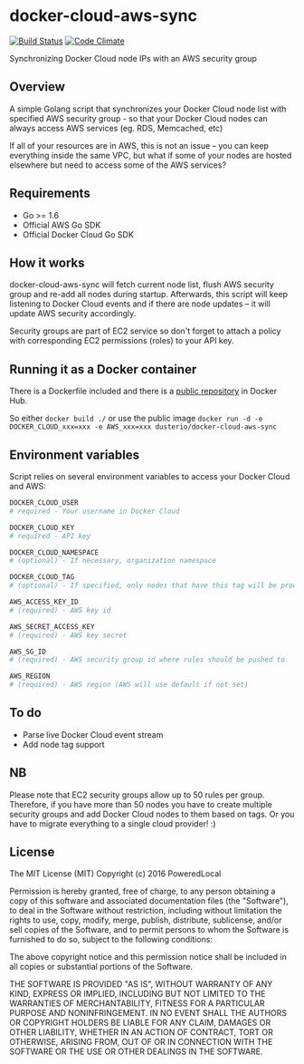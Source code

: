 # docker-cloud-aws-sync
[![Build Status](https://travis-ci.org/PoweredLocal/docker-cloud-aws-sync.svg?branch=master)](https://travis-ci.org/PoweredLocal/docker-cloud-aws-sync)
[![Code Climate](https://codeclimate.com/github/PoweredLocal/docker-cloud-aws-sync/badges/gpa.svg)](https://codeclimate.com/github/PoweredLocal/docker-cloud-aws-sync)

Synchronizing Docker Cloud node IPs with an AWS security group

## Overview

A simple Golang script that synchronizes your Docker Cloud node list with specified AWS security group - 
so that your Docker Cloud nodes can always access AWS services (eg. RDS, Memcached, etc)

If all of your resources are in AWS, this is not an issue – you can keep everything inside the same VPC, but what if some of your nodes are hosted elsewhere but need to access some of the AWS services?

## Requirements

- Go >= 1.6
- Official AWS Go SDK
- Official Docker Cloud Go SDK

## How it works

docker-cloud-aws-sync will fetch current node list, flush AWS security group and re-add all nodes during startup.
Afterwards, this script will keep listening to Docker Cloud events and if there are node updates – it will update AWS
security accordingly.

Security groups are part of EC2 service so don't forget to attach a policy with corresponding EC2 permissions (roles) to your API key.

## Running it as a Docker container

There is a Dockerfile included and there is a [public repository](https://hub.docker.com/r/pwred/docker-cloud-aws-sync/) in Docker Hub.

So either ```docker build ./``` or use the public image ```docker run -d -e DOCKER_CLOUD_xxx=xxx -e AWS_xxx=xxx dusterio/docker-cloud-aws-sync```

## Environment variables

Script relies on several environment variables to access your Docker Cloud and AWS:

```bash
DOCKER_CLOUD_USER 
# required - Your username in Docker Cloud

DOCKER_CLOUD_KEY
# required - API key

DOCKER_CLOUD_NAMESPACE 
# (optional) - If necessary, organization namespace

DOCKER_CLOUD_TAG 
# (optional) - If specified, only nodes that have this tag will be processed

AWS_ACCESS_KEY_ID 
# (required) - AWS key id

AWS_SECRET_ACCESS_KEY 
# (required) - AWS key secret

AWS_SG_ID 
# (required) - AWS security group id where rules should be pushed to

AWS_REGION 
# (required) - AWS region (AWS will use default if not set)

```

## To do

- Parse live Docker Cloud event stream
- Add node tag support

## NB

Please note that EC2 security groups allow up to 50 rules per group. Therefore, if you have more than 50 nodes you have to create multiple security groups and add Docker Cloud nodes to them based on tags. Or you have to migrate everything to a single cloud provider! :)

## License

The MIT License (MIT)
Copyright (c) 2016 PoweredLocal

Permission is hereby granted, free of charge, to any person obtaining a copy of this software and associated documentation files (the "Software"), to deal in the Software without restriction, including without limitation the rights to use, copy, modify, merge, publish, distribute, sublicense, and/or sell copies of the Software, and to permit persons to whom the Software is furnished to do so, subject to the following conditions:

The above copyright notice and this permission notice shall be included in all copies or substantial portions of the Software.

THE SOFTWARE IS PROVIDED "AS IS", WITHOUT WARRANTY OF ANY KIND, EXPRESS OR IMPLIED, INCLUDING BUT NOT LIMITED TO THE WARRANTIES OF MERCHANTABILITY, FITNESS FOR A PARTICULAR PURPOSE AND NONINFRINGEMENT. IN NO EVENT SHALL THE AUTHORS OR COPYRIGHT HOLDERS BE LIABLE FOR ANY CLAIM, DAMAGES OR OTHER LIABILITY, WHETHER IN AN ACTION OF CONTRACT, TORT OR OTHERWISE, ARISING FROM, OUT OF OR IN CONNECTION WITH THE SOFTWARE OR THE USE OR OTHER DEALINGS IN THE SOFTWARE.